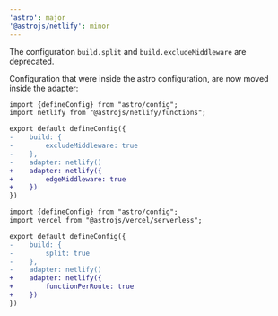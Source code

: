 ```yaml
---
'astro': major
'@astrojs/netlify': minor
---
```


The configuration `build.split` and `build.excludeMiddleware` are deprecated.

Configuration that were inside the astro configuration, are now moved inside the adapter:

```diff
import {defineConfig} from "astro/config";
import netlify from "@astrojs/netlify/functions";

export default defineConfig({
-    build: {
-        excludeMiddleware: true
-    },
-    adapter: netlify()
+    adapter: netlify({
+        edgeMiddleware: true
+    })
})
```

```diff
import {defineConfig} from "astro/config";
import vercel from "@astrojs/vercel/serverless";

export default defineConfig({
-    build: {
-        split: true
-    },
-    adapter: netlify()
+    adapter: netlify({
+        functionPerRoute: true
+    })
})
```

